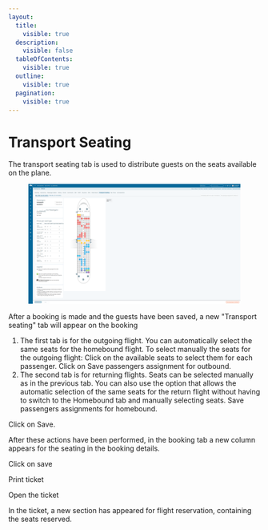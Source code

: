 ```yaml
---
layout:
  title:
    visible: true
  description:
    visible: false
  tableOfContents:
    visible: true
  outline:
    visible: true
  pagination:
    visible: true
---
```


# Transport Seating

The transport seating tab is used to distribute guests on the seats available on the plane.&#x20;

<figure><img src="../../.gitbook/assets/image (2) (1) (1) (1) (1) (1) (1) (1) (1) (1) (1) (1) (1) (1) (1) (1) (1) (1) (1) (1) (1) (1) (1) (1) (1) (1) (1) (1) (1) (1).png" alt=""><figcaption></figcaption></figure>

After a booking is made and the guests have been saved, a new "Transport seating" tab will appear on the booking&#x20;

1. The first tab is for the outgoing flight. You can automatically select the same seats for the homebound flight. To select manually the seats for the outgoing flight: Click on the available seats to select them for each passenger. Click on Save passengers assignment for outbound.&#x20;
2. The second tab is for returning flights. Seats can be selected manually as in the previous tab. You can also use the option that allows the automatic selection of the same seats for the return flight without having to switch to the Homebound tab and manually selecting seats. Save passengers assignments for homebound.&#x20;

Click on Save.&#x20;

After these actions have been performed, in the booking tab a new column appears for the seating in the booking details.&#x20;

Click on save&#x20;

Print ticket&#x20;

Open the ticket&#x20;

In the ticket, a new section has appeared for flight reservation, containing the seats reserved.
